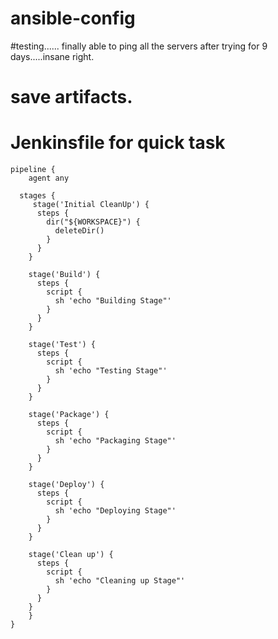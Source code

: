 # ansible-config
#testing......
finally able to ping all the servers after trying for 9 days.....insane right.
# save artifacts.


Jenkinsfile for quick task
============================
```
pipeline {
    agent any

  stages {
     stage('Initial CleanUp') {
      steps {
        dir("${WORKSPACE}") {
          deleteDir()
        }
      }
    }

    stage('Build') {
      steps {
        script {
          sh 'echo "Building Stage"'
        }
      }
    }

    stage('Test') {
      steps {
        script {
          sh 'echo "Testing Stage"'
        }
      }
    }

    stage('Package') {
      steps {
        script {
          sh 'echo "Packaging Stage"'
        }
      }
    }

    stage('Deploy') {
      steps {
        script {
          sh 'echo "Deploying Stage"'
        }
      }
    }

    stage('Clean up') {
      steps {
        script {
          sh 'echo "Cleaning up Stage"'
        }
      }
    }
    }
}

